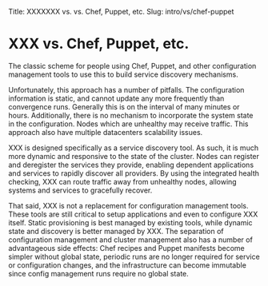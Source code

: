 Title: XXXXXXX vs. vs. Chef, Puppet, etc.
Slug: intro/vs/chef-puppet


# XXX vs. Chef, Puppet, etc.

The classic scheme for people using Chef, Puppet, and other configuration
management tools to use this to build service discovery mechanisms.

Unfortunately, this approach has a number of pitfalls. The configuration information is static,
and cannot update any more frequently than convergence runs. Generally this
is on the interval of many minutes or hours. Additionally, there is no
mechanism to incorporate the system state in the configuration. Nodes which
are unhealthy may receive traffic. This approach also have multiple datacenters scalability issues.

XXX is designed specifically as a service discovery tool. As such,
it is much more dynamic and responsive to the state of the cluster. Nodes
can register and deregister the services they provide, enabling dependent
applications and services to rapidly discover all providers. By using the
integrated health checking, XXX can route traffic away from unhealthy
nodes, allowing systems and services to gracefully recover.

That said, XXX is not a replacement for configuration management tools.
These tools are still critical to setup applications and even to
configure XXX itself. Static provisioning is best managed
by existing tools, while dynamic state and discovery is better managed by
XXX. The separation of configuration management and cluster management
also has a number of advantageous side effects: Chef recipes and Puppet manifests
become simpler without global state, periodic runs are no longer required for service
or configuration changes, and the infrastructure can become immutable since config management
runs require no global state.
